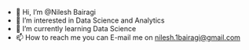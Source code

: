 - 👋 Hi, I’m @Nilesh Bairagi
- 👀 I’m interested in Data Science and Analytics
- 🌱 I’m currently learning Data Science 
- 📫 How to reach me you can E-mail me on nilesh.1bairagi@gmail.com

<!---
nilesh061198/nilesh061198 is a ✨ special ✨ repository because its `README.md` (this file) appears on your GitHub profile.
You can click the Preview link to take a look at your changes.
--->
